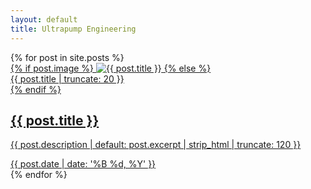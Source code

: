 ```yaml
---
layout: default
title: Ultrapump Engineering
---
```


<div class="blog-grid">
  {% for post in site.posts %}
    <article class="post-tile">
      <a href="{{ post.url | relative_url }}" class="tile-link">
        <div class="tile-image">
          {% if post.image %}
            <img src="{{ post.image | relative_url }}" alt="{{ post.title }}" loading="lazy">
          {% else %}
            <div class="tile-placeholder">
              <span>{{ post.title | truncate: 20 }}</span>
            </div>
          {% endif %}
        </div>
        <div class="tile-content">
          <h2 class="tile-title">{{ post.title }}</h2>
          <p class="tile-description">{{ post.description | default: post.excerpt | strip_html | truncate: 120 }}</p>
          <time class="tile-date" datetime="{{ post.date | date: '%Y-%m-%d' }}">{{ post.date | date: '%B %d, %Y' }}</time>
        </div>
      </a>
    </article>
  {% endfor %}
</div>


